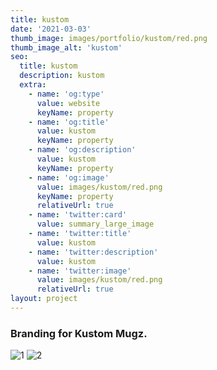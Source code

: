 ```yaml
---
title: kustom
date: '2021-03-03'
thumb_image: images/portfolio/kustom/red.png
thumb_image_alt: 'kustom'
seo:
  title: kustom
  description: kustom
  extra:
    - name: 'og:type'
      value: website
      keyName: property
    - name: 'og:title'
      value: kustom
      keyName: property
    - name: 'og:description'
      value: kustom
      keyName: property
    - name: 'og:image'
      value: images/kustom/red.png
      keyName: property
      relativeUrl: true
    - name: 'twitter:card'
      value: summary_large_image
    - name: 'twitter:title'
      value: kustom
    - name: 'twitter:description'
      value: kustom
    - name: 'twitter:image'
      value: images/kustom/red.png
      relativeUrl: true
layout: project
---
```


### Branding for Kustom Mugz.
![1](/images/portfolio/kustom/red.png)
![2](/images/portfolio/kustom/blue.png)
